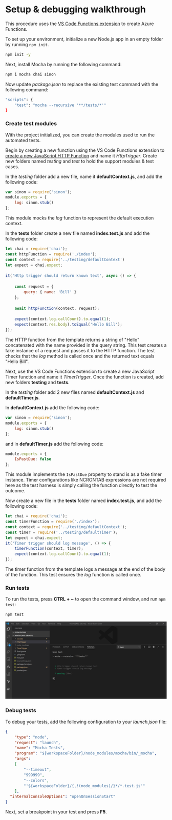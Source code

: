 # Setup & debugging walkthrough

This procedure uses the [VS Code Functions extension](https://marketplace.visualstudio.com/items?itemName=ms-azuretools.vscode-azurefunctions) to create Azure Functions.

To set up your environment, initialize a new Node.js app in an empty folder by running `npm init`.

```bash
npm init -y
```

Next, install Mocha by running the following command:


```bash
npm i mocha chai sinon
```

Now update _package.json_ to replace the existing test command with the following command:

```bash
"scripts": {
    "test": "mocha --recursive '**/tests/*'"
}
```

### Create test modules

With the project initialized, you can create the modules used to run the automated tests.

Begin by creating a new function using the VS Code Functions extension to [create a new JavaScript HTTP Function](https://docs.microsoft.com/azure/javascript/tutorial-vscode-serverless-node-01) and name it *HttpTrigger*. Create new folders named *testing* and *test* to hold the support modules & test cases.

In the *testing* folder add a new file, name it **defaultContext.js**, and add the following code:

```javascript
var sinon = require('sinon');
module.exports = {
    log: sinon.stub()
};
```

This module mocks the *log* function to represent the default execution context.

In the **tests** folder create a new file named **index.test.js** and add the following code:

```javascript
let chai = require('chai');
const httpFunction = require('./index');
const context = require('../testing/defaultContext')
let expect = chai.expect;

it('Http trigger should return known text', async () => {

    const request = {
        query: { name: 'Bill' }
    };

    await httpFunction(context, request);

    expect(context.log.callCount).to.equal(1);
    expect(context.res.body).toEqual('Hello Bill');
});
```

The HTTP function from the template returns a string of "Hello" concatenated with the name provided in the query string. This test creates a fake instance of a request and passes it to the HTTP function. The test checks that the *log* method is called once and the returned text equals "Hello Bill".

Next, use the VS Code Functions extension to create a new JavaScript Timer function and name it *TimerTrigger*. Once the function is created, add new folders **testing** and **tests**.


In the *testing* folder add 2 new files named **defaultContext.js** and **defaultTimer.js**.

In **defaultContext.js** add the following code:

```javascript
var sinon = require('sinon');
module.exports = {
    log: sinon.stub()
};
```

and in **defaultTimer.js** add the following code:

```javascript
module.exports = {
    IsPastDue: false
};
```

This module implements the `IsPastDue` property to stand is as a fake timer instance. Timer configurations like NCRONTAB expressions are not required here as the test harness is simply calling the function directly to test the outcome.

Now create a new file in the **tests** folder named **index.test.js**, and add the following code:

```javascript
let chai = require('chai');
const timerFunction = require('./index');
const context = require('../testing/defaultContext');
const timer = require('../testing/defaultTimer');
let expect = chai.expect;
it('Timer trigger should log message', () => {
    timerFunction(context, timer);
    expect(context.log.callCount).to.equal(1);
});
```

The timer function from the template logs a message at the end of the body of the function. This test ensures the *log* function is called once.

### Run tests

To run the tests, press **CTRL + ~** to open the command window, and run `npm test`:

```bash
npm test
```

![Testing Azure Functions with JavaScript in VS Code](./media/azure-functions-test-vs-code-mocha.png)

### Debug tests

To debug your tests, add the following configuration to your *launch.json* file:

```json
{
    "type": "node",
    "request": "launch",
    "name": "Mocha Tests",
    "program": "${workspaceFolder}/node_modules/mocha/bin/_mocha",
    "args": 
    [
        "--timeout",
        "999999",
        "--colors",
        "'${workspaceFolder}/{,!(node_modules)/}*/*.test.js'"
    ],
  "internalConsoleOptions": "openOnSessionStart"
}
```

Next, set a breakpoint in your test and press **F5**.